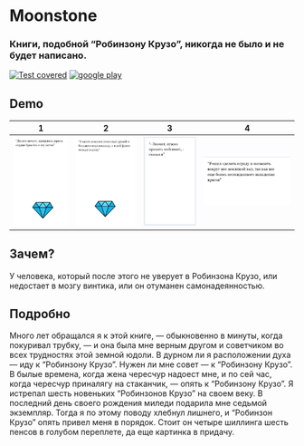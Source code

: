 # Moonstone

### Книги, подобной “Робинзону Крузо”, никогда не было и не будет написано.

[![Test covered](https://github.com/asavan/moonstone/actions/workflows/static.yml/badge.svg)](https://github.com/asavan/moonstone/actions/workflows/static.yml)
[![google play](https://img.shields.io/endpoint?color=green&logo=google-play&logoColor=green&url=https%3A%2F%2Fplay.cuzi.workers.dev%2Fplay%3Fi%3Dru.asavan.moonstone%26gl%3DUS%26hl%3Den%26l%3D%24name%26m%3D%24version)](https://play.google.com/store/apps/details?id=ru.asavan.moonstone)


## Demo
1                                              |                2                 |                        3                        | 4                                           
:---------------------------------------------:|:--------------------------------:|:-----------------------------------------------:|:--------------------:
![Moonstone1](/screenshots/3.png "play")       | ![Win](/screenshots/4.png "Win") | ![Moonstone1](/screenshots/screen1.png "play")  |  ![Win](/screenshots/screen2.png "Win")

## Зачем?
У человека, который после этого не уверует в Робинзона Крузо, или недостает в мозгу винтика, или он отуманен самонадеянностью.

## Подробно
Много лет обращался я к этой книге, — обыкновенно в минуты, когда покуривал трубку, — и она была мне верным другом и советчиком во всех трудностях этой земной юдоли. В дурном ли я расположении духа — иду к “Робинзону Крузо”. Нужен ли мне совет — к “Робинзону Крузо”. В былые времена, когда жена чересчур надоест мне, и по сей час, когда чересчур приналягу на стаканчик, — опять к “Робинзону Крузо”. Я истрепал шесть новеньких “Робинзонов Крузо” на своем веку. В последний день своего рождения миледи подарила мне седьмой экземпляр. Тогда я по этому поводу хлебнул лишнего, и “Робинзон Крузо” опять привел меня в порядок. Стоит он четыре шиллинга шесть пенсов в голубом переплете, да еще картинка в придачу.
